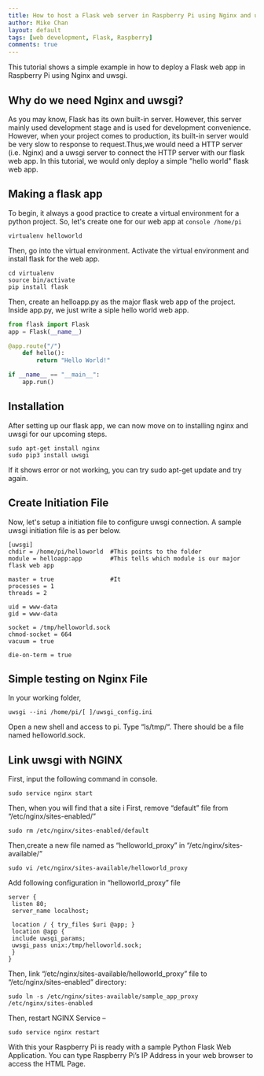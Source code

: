 ```yaml
---
title: How to host a Flask web server in Raspberry Pi using Nginx and uswgi
author: Mike Chan
layout: default
tags: [web development, Flask, Raspberry]
comments: true 
---
```


This tutorial shows a simple example in how to deploy a Flask web app in Raspberry Pi using Nginx and uwsgi.

<!--more-->

## Why do we need Nginx and uwsgi?

As you may know, Flask has its own built-in server. However, this server mainly used development stage and is used for development convenience. However, when your project comes to production, its built-in server would be very slow to response to request.Thus,we would need a HTTP server (i.e. Nginx) and a uwsgi server to connect the HTTP server with our flask web app. In this tutorial, we would only deploy a simple "hello world" flask web app. 

## Making a flask app
To begin, it always a good practice to create a virtual environment for a python project. So, let's create one for our web app at ```console /home/pi```

```console
virtualenv helloworld
```
Then, go into the virtual environment. Activate the virtual environment and install flask for the web app.

```console
cd virtualenv
source bin/activate
pip install flask
```
Then, create an helloapp.py as the major flask web app of the project. Inside app.py, we just write a siple hello world web app.

```python
from flask import Flask
app = Flask(__name__)

@app.route("/")
    def hello():
        return "Hello World!"

if __name__ == "__main__":
    app.run()
```

## Installation

After setting up our flask app, we can now move on to installing nginx and uwsgi for our upcoming steps.

```console
sudo apt-get install nginx
sudo pip3 install uwsgi
```
If it shows error or not working, you can try sudo apt-get update and try again.

## Create Initiation File

Now, let's setup a initiation file to configure uwsgi connection. A sample uwsgi initiation file is as per below.

```code
[uwsgi]
chdir = /home/pi/helloworld  #This points to the folder 
module = helloapp:app        #This tells which module is our major flask web app

master = true                #It 
processes = 1
threads = 2

uid = www-data
gid = www-data

socket = /tmp/helloworld.sock
chmod-socket = 664
vacuum = true

die-on-term = true
```

## Simple testing on Nginx File
In your working folder, 
```console
uwsgi --ini /home/pi/[ ]/uwsgi_config.ini
```
Open a new shell and access to pi. Type “ls/tmp/“. There should be a file named helloworld.sock.

## Link uwsgi with NGINX
First, input the following command in console.

```console
sudo service nginx start
```

Then, when you will find that a site i
First, remove “default” file from “/etc/nginx/sites-enabled/” 

```console
sudo rm /etc/nginx/sites-enabled/default
```

Then,create a new file named as “helloworld_proxy” in “/etc/nginx/sites-available/” 

```console
sudo vi /etc/nginx/sites-available/helloworld_proxy
```
Add following configuration in “helloworld_proxy” file 

```code
server {
 listen 80;
 server_name localhost;

 location / { try_files $uri @app; }
 location @app {
 include uwsgi_params;
 uwsgi_pass unix:/tmp/helloworld.sock;
 }
}
```

Then, link “/etc/nginx/sites-available/helloworld_proxy” file to “/etc/nginx/sites-enabled” directory:

```console
sudo ln -s /etc/nginx/sites-available/sample_app_proxy /etc/nginx/sites-enabled
```
Then, restart NGINX Service –
```console
sudo service nginx restart
```
With this your Raspberry Pi is ready with a sample Python Flask Web Application. You can type Raspberry Pi’s IP Address in your web browser to access the HTML Page.

